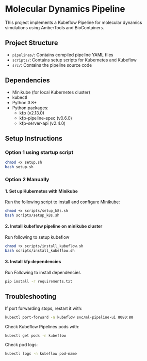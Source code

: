 # Molecular Dynamics Pipeline

This project implements a Kubeflow Pipeline for molecular dynamics simulations using AmberTools and BioContainers.

## Project Structure

- `pipelines/`: Contains compiled pipeline YAML files
- `scripts/`: Contains setup scripts for Kubernetes and Kubeflow
- `src/`: Contains the pipeline source code

## Dependencies

- Minikube (for local Kubernetes cluster)
- kubectl
- Python 3.8+
- Python packages:
  - kfp (v2.13.0)
  - kfp-pipeline-spec (v0.6.0)
  - kfp-server-api (v2.4.0)

## Setup Instructions

### Option 1 using startup script

```bash
chmod +x setup.sh
bash setup.sh
```

### Option 2 Manually

#### 1. Set up Kubernetes with Minikube

Run the following script to install and configure Minikube:

```bash
chmod +x scripts/setup_k8s.sh
bash scripts/setup_k8s.sh
```

#### 2. Install kubeflow pipeline on minikube cluster

Run following to setup kubeflow

```bash
chmod +x scripts/install_kubeflow.sh
bash scripts/install_kubeflow.sh
```

#### 3. Install kfp dependencies

Run Following to install dependencies

```bash
pip install -r requirements.txt
```

## Troubleshooting

If port forwarding stops, restart it with:

```bash
kubectl port-forward -n kubeflow svc/ml-pipeline-ui 8080:80
```

Check Kubeflow Pipelines pods with:

```bash
kubectl get pods -n kubeflow
```

Check pod logs:

```bash
kubectl logs -n kubeflow pod-name
```
